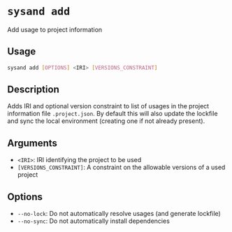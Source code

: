 # `sysand add`

Add usage to project information

## Usage

```sh
sysand add [OPTIONS] <IRI> [VERSIONS_CONSTRAINT]
```

## Description

Adds IRI and optional version constraint to list of usages in the project
information file `.project.json`. By default this will also update the lockfile
and sync the local environment (creating one if not already present).

## Arguments

- `<IRI>`: IRI identifying the project to be used
- `[VERSIONS_CONSTRAINT]`: A constraint on the allowable versions of a used project

## Options

- `--no-lock`: Do not automatically resolve usages (and generate lockfile)
- `--no-sync`: Do not automatically install dependencies
